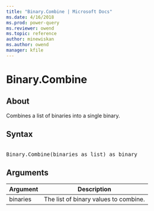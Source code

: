 ```yaml
---
title: "Binary.Combine | Microsoft Docs"
ms.date: 4/16/2018
ms.prod: power-query
ms.reviewer: owend
ms.topic: reference
author: minewiskan
ms.author: owend
manager: kfile
---
```

# Binary.Combine

  
## About  
Combines a list of binaries into a single binary.  
  
## Syntax

<pre>  
Binary.Combine(binaries as list) as binary  
</pre>  
  
## Arguments  
  
|Argument|Description|  
|------------|---------------|  
|binaries|The list of binary values to combine.|  
  
